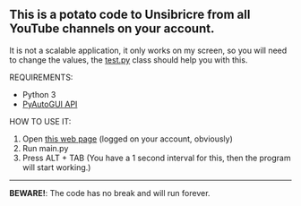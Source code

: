 This is a potato code to Unsibricre from all YouTube channels on your account.
---
It is not a scalable application, it only works on my screen, so you will need to change the values, the <a href='https://github.com/jpgercc/pyautogui_YTunSub/blob/main/test.py'>test.py</a> class should help you with this.

REQUIREMENTS:
<ul>
  <li>
    Python 3
  </li>
  <li>
    <a href='https://pypi.org/project/PyAutoGUI/'> PyAutoGUI API </a>
  </li>
</ul>

HOW TO USE IT:
<ol>
  <li>
    Open <a href='https://www.youtube.com/feed/channels'>this web page</a> (logged on your account, obviously)
  </li>
  <li>
    Run main.py
  </li>
  <li>
    Press ALT + TAB (You have a 1 second interval for this, then the program will start working.)
  </li>
</ol>

---
<b>BEWARE!</b>: The code has no break and will run forever.

